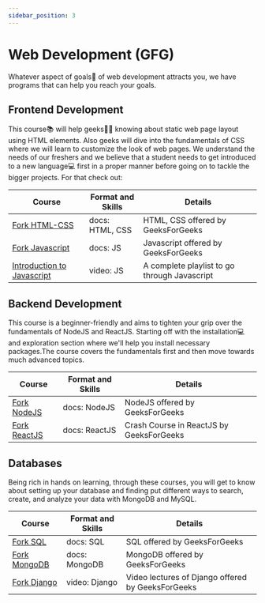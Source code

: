 ```yaml
---
sidebar_position: 3
---
```


# Web Development (GFG)

Whatever aspect of goals🥇 of web development attracts you, we have programs that can help you reach your goals.

## Frontend Development

This course📚 will help geeks🧑‍💻 knowing about static web page layout using HTML elements. Also geeks will dive into the fundamentals of CSS where we will learn to customize the look of web pages.
We understand the needs of our freshers and we believe that a student needs to get introduced to a new language💻 first in a proper manner before going on to tackle the bigger projects. For that check out:

| Course | Format and Skills | Details |
|--------|-------------------|---------|
| [Fork HTML-CSS](https://practice.geeksforgeeks.org/courses/fork-html-css/) | docs: HTML, CSS | HTML, CSS offered by GeeksForGeeks |
| [Fork Javascript](https://practice.geeksforgeeks.org/courses/fork-javascript/) | docs: JS | Javascript offered by GeeksForGeeks |
| [Introduction to Javascript](https://practice.geeksforgeeks.org/courses/js-yt) | video: JS | A complete playlist to go through Javascript |

## Backend Development

This course is a beginner-friendly and aims to tighten your grip over the fundamentals of NodeJS and ReactJS. Starting off with the installation💻 and exploration section where we'll help you install necessary packages.The course covers the fundamentals first and then move towards much advanced topics.

| Course | Format and Skills | Details |
|--------|-------------------|---------|
| [Fork NodeJS](https://practice.geeksforgeeks.org/courses/fork-node-js/) | docs: NodeJS | NodeJS offered by GeeksForGeeks |
| [Fork ReactJS](https://practice.geeksforgeeks.org/courses/fork-react/) | docs: ReactJS | Crash Course in ReactJS by GeeksForGeeks |

## Databases

Being rich in hands on learning, through these courses, you will get to know about setting up your database and finding put different ways to search, create, and analyze your data with MongoDB and MySQL.

| Course | Format and Skills | Details |
|--------|-------------------|---------|
| [Fork SQL](https://practice.geeksforgeeks.org/courses/fork-sql/) | docs: SQL | SQL offered by GeeksForGeeks |
| [Fork MongoDB](https://practice.geeksforgeeks.org/courses/fork-mongodb/) | docs: MongoDB | MongoDB offered by GeeksForGeeks |
| [Fork Django](https://practice.geeksforgeeks.org/courses/django-zero-to-hero/) | video: Django | Video lectures of Django offered by GeeksForGeeks |
